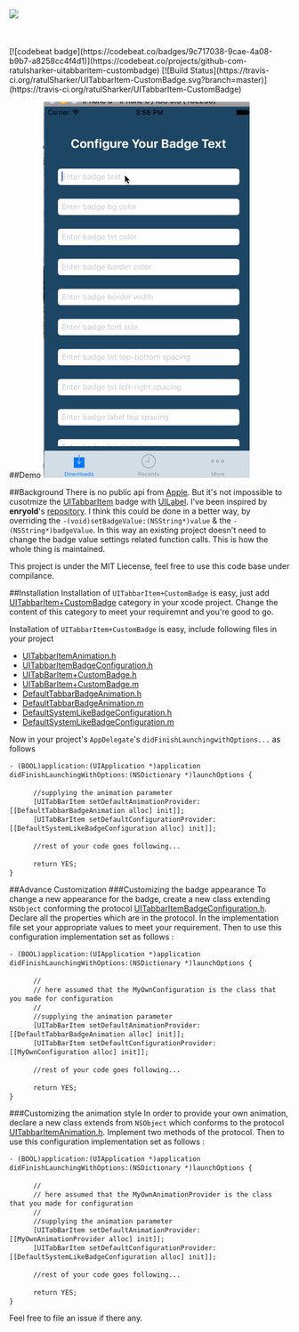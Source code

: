 <img src='https://github.com/ratulSharker/UITabbarItem-CustomBadge/blob/master/demo/banner_logo.png' align='center'>
<br/>
<br/>
<br/>
<br/>
[![codebeat badge](https://codebeat.co/badges/9c717038-9cae-4a08-b9b7-a8258cc4f4d1)](https://codebeat.co/projects/github-com-ratulsharker-uitabbaritem-custombadge)
[![Build Status](https://travis-ci.org/ratulSharker/UITabbarItem-CustomBadge.svg?branch=master)](https://travis-ci.org/ratulSharker/UITabbarItem-CustomBadge)

##Demo
<img src='https://github.com/ratulSharker/Gif-Demonstration/blob/master/UITabbarItem%2BCustomBadge/UITabbarItem%2BCustomBadge-demo.gif'/>

##Background
There is no public api from [Apple](https://developer.apple.com/). But it's not impossible to cusotmize the 
[UITabbarItem](https://developer.apple.com/library/ios/documentation/UIKit/Reference/UITabBarItem_Class/) badge 
with [UILabel](https://developer.apple.com/library/ios/documentation/UIKit/Reference/UILabel_Class/). I've been inspired by **enryold**'s [repository](https://github.com/enryold/UITabBarItem-CustomBadge).
I think this could be done in a better way, by overriding the `-(void)setBadgeValue:(NSString*)value` & the `-(NSString*)badgeValue`. In this way an existing project doesn't need to 
change the badge value settings related function calls. This is how the whole thing is maintained.

This project is under the MIT Liecense, feel free to use this code base under compilance.

##Installation
Installation of `UITabbarItem+CustomBadge` is easy, just add [UITabbarItem+CustomBadge](https://github.com/ratulSharker/UITabbarItem-CustomBadge/tree/master/Example/UITabbarItem%2BCustomBadge) category in your xcode project. Change the content of this category to meet your requiremnt and you're good to go.

Installation of `UITabbarItem+CustomBadge` is easy, include following files in your project
 + [UITabbarItemAnimation.h](https://github.com/ratulSharker/UITabbarItem-CustomBadge/blob/master/UITabbarItem%20Customization/UITabbarItem%2BCustomBadge/UITabbarItemAnimation.h)
 + [UITabbarItemBadgeConfiguration.h](https://github.com/ratulSharker/UITabbarItem-CustomBadge/blob/master/UITabbarItem%20Customization/UITabbarItem%2BCustomBadge/UITabbarItemBadgeConfiguration.h)
 + [UITabBarItem+CustomBadge.h](https://github.com/ratulSharker/UITabbarItem-CustomBadge/blob/master/UITabbarItem%20Customization/UITabbarItem%2BCustomBadge/UITabBarItem%2BCustomBadge.h)
 + [UITabBarItem+CustomBadge.m](https://github.com/ratulSharker/UITabbarItem-CustomBadge/blob/master/UITabbarItem%20Customization/UITabbarItem%2BCustomBadge/UITabBarItem%2BCustomBadge.m)
 + [DefaultTabbarBadgeAnimation.h](https://github.com/ratulSharker/UITabbarItem-CustomBadge/blob/master/UITabbarItem%20Customization/UITabbarItem%2BCustomBadge/DefaultTabbarBadgeAnimation.h)
 + [DefaultTabbarBadgeAnimation.m](https://github.com/ratulSharker/UITabbarItem-CustomBadge/blob/master/UITabbarItem%20Customization/UITabbarItem%2BCustomBadge/DefaultTabbarBadgeAnimation.m)
 + [DefaultSystemLikeBadgeConfiguration.h](https://github.com/ratulSharker/UITabbarItem-CustomBadge/blob/master/UITabbarItem%20Customization/UITabbarItem%2BCustomBadge/DefaultSystemLikeBadgeConfiguration.h)
 + [DefaultSystemLikeBadgeConfiguration.m](https://github.com/ratulSharker/UITabbarItem-CustomBadge/blob/master/UITabbarItem%20Customization/UITabbarItem%2BCustomBadge/DefaultSystemLikeBadgeConfiguration.m)

Now in your project's `AppDelegate`'s `didFinishLaunchingwithOptions...` as follows

```obj-c
- (BOOL)application:(UIApplication *)application didFinishLaunchingWithOptions:(NSDictionary *)launchOptions {
    
      //supplying the animation parameter
      [UITabBarItem setDefaultAnimationProvider:[[DefaultTabbarBadgeAnimation alloc] init]];
      [UITabBarItem setDefaultConfigurationProvider:[[DefaultSystemLikeBadgeConfiguration alloc] init]];
            
      //rest of your code goes following...
            
      return YES;
}
```

##Advance Customization
###Customizing the badge appearance
To change a new appearance for the badge, create a new class extending `NSObject` conforming the protocol [UITabbarItemBadgeConfiguration.h](https://github.com/ratulSharker/UITabbarItem-CustomBadge/blob/master/UITabbarItem%20Customization/UITabbarItem%2BCustomBadge/UITabbarItemBadgeConfiguration.h). Declare all the properties which are in the protocol. In the implementation file set your appropriate values to meet your requirement. Then to use this configuration implementation set as follows :

```obj-c
- (BOOL)application:(UIApplication *)application didFinishLaunchingWithOptions:(NSDictionary *)launchOptions {
    
      //
      // here assumed that the MyOwnConfiguration is the class that you made for configuration
      //
      //supplying the animation parameter
      [UITabBarItem setDefaultAnimationProvider:[[DefaultTabbarBadgeAnimation alloc] init]];
      [UITabBarItem setDefaultConfigurationProvider:[[MyOwnConfiguration alloc] init]];
            
      //rest of your code goes following...
            
      return YES;
}
```

###Customizing the animation style
In order to provide your own animation, declare a new class extends from `NSObject` which conforms to the protocol [UITabbarItemAnimation.h](https://github.com/ratulSharker/UITabbarItem-CustomBadge/blob/master/UITabbarItem%20Customization/UITabbarItem%2BCustomBadge/UITabbarItemAnimation.h). Implement two methods of the protocol. Then to use this configuration implementation set as follows :
```obj-c
- (BOOL)application:(UIApplication *)application didFinishLaunchingWithOptions:(NSDictionary *)launchOptions {
    
      //
      // here assumed that the MyOwnAnimationProvider is the class that you made for configuration
      //
      //supplying the animation parameter
      [UITabBarItem setDefaultAnimationProvider:[[MyOwnAnimationProvider alloc] init]];
      [UITabBarItem setDefaultConfigurationProvider:[[DefaultSystemLikeBadgeConfiguration alloc] init]];
            
      //rest of your code goes following...
            
      return YES;
}
```

Feel free to file an issue if there any.
